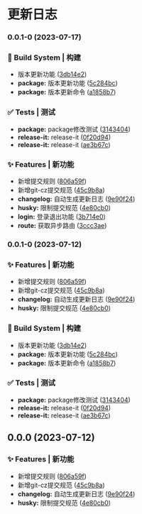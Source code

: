 # 更新日志 


### 0.0.1-0 (2023-07-17)


### 🔨 Build System | 构建

* 版本更新功能 ([3db14e2](https://github.com/Li-designer/v3-ts-dynamicRouting/commit/3db14e29a2803c713bfe3e7364a50b48863a0ddb))
* **package:** 版本更新功能 ([5c284bc](https://github.com/Li-designer/v3-ts-dynamicRouting/commit/5c284bc9a07a18aa3ee6d11193994249c1305595))
* **package:** 版本更新命令 ([a1858b7](https://github.com/Li-designer/v3-ts-dynamicRouting/commit/a1858b75124397903a0ae702cf07365fd55fff99))


### ✅ Tests | 测试

* **package:** package修改测试 ([3143404](https://github.com/Li-designer/v3-ts-dynamicRouting/commit/3143404577798320a8856a33f748bf1bf0d945a2))
* **release-it:** release-it ([0f20d94](https://github.com/Li-designer/v3-ts-dynamicRouting/commit/0f20d940b813a9b65135c416778a66d7d68d8599))
* **release-it:** release-it ([ae3b67c](https://github.com/Li-designer/v3-ts-dynamicRouting/commit/ae3b67cca50e5a20d89e2a9c28f46221c9073be2))


### ✨ Features | 新功能

* 新增提交规则 ([806a59f](https://github.com/Li-designer/v3-ts-dynamicRouting/commit/806a59f0a54734626c66602ab6ff0538644e361f))
* 新增git-cz提交规范 ([45c9b8a](https://github.com/Li-designer/v3-ts-dynamicRouting/commit/45c9b8a988da6e3a2652c298865812836d82be90))
* **changelog:** 自动生成更新日志 ([9e90f24](https://github.com/Li-designer/v3-ts-dynamicRouting/commit/9e90f24ff935878294e4f3c4ee1333b375fb529d))
* **husky:** 限制提交规范 ([4e80cb0](https://github.com/Li-designer/v3-ts-dynamicRouting/commit/4e80cb03c981955c89a8914857f1a24e21819373))
* **login:** 登录退出功能 ([3b714e0](https://github.com/Li-designer/v3-ts-dynamicRouting/commit/3b714e039b4c6f12f9fb8541575f4e12546a91fc))
* **route:** 获取异步路由 ([3ccc3ae](https://github.com/Li-designer/v3-ts-dynamicRouting/commit/3ccc3ae7df401750dd08c9bb2b10feb79e77b7ac))

### 0.0.1-0 (2023-07-12)


### ✨ Features | 新功能

* 新增提交规则 ([806a59f](https://github.com/Li-designer/v3-ts-dynamicRouting/commit/806a59f0a54734626c66602ab6ff0538644e361f))
* 新增git-cz提交规范 ([45c9b8a](https://github.com/Li-designer/v3-ts-dynamicRouting/commit/45c9b8a988da6e3a2652c298865812836d82be90))
* **changelog:** 自动生成更新日志 ([9e90f24](https://github.com/Li-designer/v3-ts-dynamicRouting/commit/9e90f24ff935878294e4f3c4ee1333b375fb529d))
* **husky:** 限制提交规范 ([4e80cb0](https://github.com/Li-designer/v3-ts-dynamicRouting/commit/4e80cb03c981955c89a8914857f1a24e21819373))


### 🔨 Build System | 构建

* 版本更新功能 ([3db14e2](https://github.com/Li-designer/v3-ts-dynamicRouting/commit/3db14e29a2803c713bfe3e7364a50b48863a0ddb))
* **package:** 版本更新功能 ([5c284bc](https://github.com/Li-designer/v3-ts-dynamicRouting/commit/5c284bc9a07a18aa3ee6d11193994249c1305595))
* **package:** 版本更新命令 ([a1858b7](https://github.com/Li-designer/v3-ts-dynamicRouting/commit/a1858b75124397903a0ae702cf07365fd55fff99))


### ✅ Tests | 测试

* **package:** package修改测试 ([3143404](https://github.com/Li-designer/v3-ts-dynamicRouting/commit/3143404577798320a8856a33f748bf1bf0d945a2))
* **release-it:** release-it ([0f20d94](https://github.com/Li-designer/v3-ts-dynamicRouting/commit/0f20d940b813a9b65135c416778a66d7d68d8599))
* **release-it:** release-it ([ae3b67c](https://github.com/Li-designer/v3-ts-dynamicRouting/commit/ae3b67cca50e5a20d89e2a9c28f46221c9073be2))

## 0.0.0 (2023-07-12)

### ✨ Features | 新功能

* 新增提交规则 ([806a59f](https://github.com/Li-designer/v3-ts-dynamicRouting/commit/806a59f0a54734626c66602ab6ff0538644e361f))
* 新增git-cz提交规范 ([45c9b8a](https://github.com/Li-designer/v3-ts-dynamicRouting/commit/45c9b8a988da6e3a2652c298865812836d82be90))
* **changelog:** 自动生成更新日志 ([9e90f24](https://github.com/Li-designer/v3-ts-dynamicRouting/commit/9e90f24ff935878294e4f3c4ee1333b375fb529d))
* **husky:** 限制提交规范 ([4e80cb0](https://github.com/Li-designer/v3-ts-dynamicRouting/commit/4e80cb03c981955c89a8914857f1a24e21819373))
